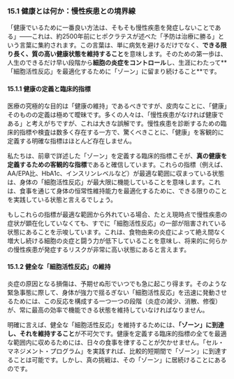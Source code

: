 ### 15.1 健康とは何か：慢性疾患との境界線

「健康でいるために一番良い方法は、そもそも慢性疾患を発症しないことである」――これは、約2500年前にヒポクラテスが述べた「予防は治療に勝る」という言葉に集約されます。この言葉は、単に病気を避けるだけでなく、**できる限り長く、質の高い健康状態を維持すること**を意味します。そのための第一歩は、人生のできるだけ早い段階から**細胞の炎症をコントロール**し、生涯にわたって**「細胞活性反応」を最適化するために「ゾーン」に留まり続けること**です。

#### 15.1.1 健康の定義と臨床的指標

医療の究極的な目的は「健康の維持」であるべきですが、皮肉なことに、「健康」そのものの定義は極めて曖昧です。多くの人々は、「慢性疾患がなければ健康である」と考えがちですが、これは大きな誤解です。慢性疾患を診断するための臨床的指標や検査は数多く存在する一方で、驚くべきことに、「健康」を客観的に定義する明確な指標はほとんど存在しません。

私たちは、前章で詳述した「ゾーン」を定義する臨床的指標こそが、**真の健康を定義するための客観的な指標**であると確信しています。これらの指標（例えば、AA/EPA比、HbA1c、インスリンレベルなど）が最適な範囲に収まっている状態は、身体の「細胞活性反応」が最大限に機能していることを意味します。これは、食事を通じて身体の恒常性維持能力を最適化するために、できる限りのことを実践している状態と言えるでしょう。

もしこれらの指標が最適な範囲から外れている場合、たとえ現時点で慢性疾患の症状が顕在化していなくても、すでに「細胞活性反応」の一部が阻害されている状態にあることを示唆しています。これは、食物由来の炎症によって絶え間なく増大し続ける細胞の炎症と闘う力が低下していることを意味し、将来的に何らかの慢性疾患が発症するリスクが非常に高い状態にあると言えます。

#### 15.1.2 健全な「細胞活性反応」の維持

炎症の原因となる損傷は、予期せぬ形でいつでも急に起こり得ます。そのような緊急事態に際して、身体が強力で揺るぎない「細胞活性反応」を迅速に発動させるためには、この反応を構成する一つ一つの段階（炎症の減少、消散、修復）が、常に最高の効率で機能できる状態を維持していなければなりません。

明確に言えば、健全な「細胞活性反応」を維持するためには、**「ゾーン」に到達し、それを維持すること**が不可欠です。健康を定義する臨床的指標の全てを最適な範囲内に収めるためには、日々の食事を律することが欠かせません。「セル・マネジメント・プログラム」を実践すれば、比較的短期間で「ゾーン」に到達することは可能です。しかし、真の挑戦は、その「ゾーン」に居続けることにあるのです。
